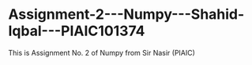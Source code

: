 # Assignment-2---Numpy---Shahid-Iqbal---PIAIC101374
This is Assignment No. 2 of Numpy from Sir Nasir (PIAIC)
